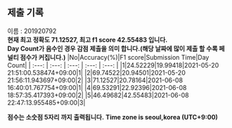 


  
## 제출 기록  
이름 : 201920792  
**현재 최고 정확도 71.12527, 최고 f1 score 42.55483 입니다.**  
**Day Count가 음수인 경우 감점 제출을 의미 합니다.(해당 날짜에 많이 제출 할 수록 페널티 점수가 커집니다.)**
|No|Accuracy(%)|F1 score|Submission Time|Day Count|
| :---: | :---: | :---: | :---: | :---: |
|1|24.52229|19.99418|2021-05-20 21:51:00.538474+09:00|1|
|2|69.74522|20.94501|2021-05-20 21:56:11.943697+09:00|2|
|3|71.12527|20.78164|2021-06-08 16:40:01.767754+09:00|1|
|4|69.53291|22.92396|2021-06-08 18:57:35.417393+09:00|2|
|5|46.49682|42.55483|2021-06-08 22:47:13.955485+09:00|3|


**점수는 소숫점 5자리 까지 출력됩니다.**
**Time zone is seoul,korea (UTC+9:00)**
